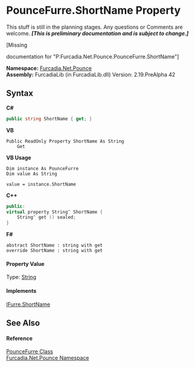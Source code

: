 # PounceFurre.ShortName Property 
This stuff is still in the planning stages. Any questions or Comments are welcome. _**\[This is preliminary documentation and is subject to change.\]**_

\[Missing <summary> documentation for "P:Furcadia.Net.Pounce.PounceFurre.ShortName"\]

**Namespace:**&nbsp;<a href="N_Furcadia_Net_Pounce">Furcadia.Net.Pounce</a><br />**Assembly:**&nbsp;FurcadiaLib (in FurcadiaLib.dll) Version: 2.19.PreAlpha 42

## Syntax

**C#**<br />
``` C#
public string ShortName { get; }
```

**VB**<br />
``` VB
Public ReadOnly Property ShortName As String
	Get
```

**VB Usage**<br />
``` VB Usage
Dim instance As PounceFurre
Dim value As String

value = instance.ShortName

```

**C++**<br />
``` C++
public:
virtual property String^ ShortName {
	String^ get () sealed;
}
```

**F#**<br />
``` F#
abstract ShortName : string with get
override ShortName : string with get
```


#### Property Value
Type: <a href="http://msdn2.microsoft.com/en-us/library/s1wwdcbf" target="_blank">String</a>

#### Implements
<a href="P_Furcadia_Net_DreamInfo_IFurre_ShortName">IFurre.ShortName</a><br />

## See Also


#### Reference
<a href="T_Furcadia_Net_Pounce_PounceFurre">PounceFurre Class</a><br /><a href="N_Furcadia_Net_Pounce">Furcadia.Net.Pounce Namespace</a><br />